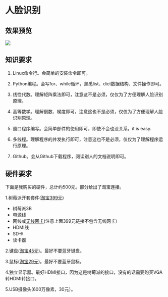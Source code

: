 # 人脸识别

## 效果预览

![](https://github.com/liziniu/face_cognition/blob/master/face_recognition.gif)

## 知识要求
1. Linux命令行。会简单的安装命令即可。

2. Python编程。会写for、while循环，熟悉list、dict数据结构、文件操作即可。

3. 线性代数。理解矩阵乘法即可，注意这不是必须，仅仅为了方便理解人脸识别原理。

4. 高等数学。理解倒数、梯度即可，注意这也不是必须，仅仅为了方便理解人脸识别原理。

5. 窗口程序编写。会简单部件的使用即可，即使不会也没关系，it is easy.

6. 多线程。理解程序的并发执行即可，注意这也不是必须，仅仅为了理解程序运行原理。 

7. Github。会从Github下载程序，阅读别人的文档说明即可。


## 硬件要求
下面是我购买的硬件，总计约500元。部分给出了淘宝连接。

1.树莓派开套套件([淘宝399元](https://detail.tmall.com/item.htm?id=551247172510&spm=a1z09.2.0.0.1a942e8dHwbjZj&_u=cmrfg466926))
 
- 树莓派3B
- 电源线
- 网线或[无线网卡](https://item.taobao.com/item.htm?spm=a1z09.2.0.0.1b482e8dJNVmUs&id=15467431750&_u=cmrfg4662ac)(注意上面399元链接不包含无线网卡）
- HDMI线
- SD卡
- 读卡器

2.键盘([淘宝45元](https://detail.tmall.com/item.htm?id=43062116591&spm=a1z09.2.0.0.1b482e8dJNVmUs&_u=cmrfg466bda&sku_properties=5919063:6536025))。最好不要蓝牙键盘。

3.鼠标([淘宝29元](https://detail.tmall.com/item.htm?id=45366723358&spm=a1z09.2.0.0.1b482e8dJNVmUs&_u=cmrfg46f8c7&sku_properties=5919063:6536025))。最好不要蓝牙鼠标。

4.独立显示器。最好HDMI接口，因为这是树莓派的接口，没有的话需要购买VGA转HDMI转接口。

5.USB摄像头(600万像素，30元）。
